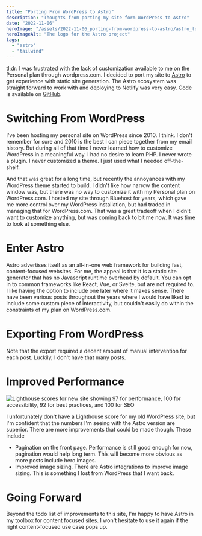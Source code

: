 ```yaml
---
title: "Porting From WordPress to Astro"
description: "Thoughts from porting my site form WordPress to Astro"
date: "2022-11-06"
heroImage: "/assets/2022-11-06_porting-from-wordpress-to-astro/astro_logo_light.svg"
heroImageAlt: "The logo for the Astro project"
tags: 
  - "astro"
  - "tailwind"
---
```

tl;dr: I was frustrated with the lack of customization available to me on the Personal plan through wordpress.com. I decided to port my site to [Astro](https://astro.build/) to get experience with static site generation. The Astro ecosystem was straight forward to work with and deploying to Netlify was very easy. Code is available on [GitHub](https://github.com/CuriousCurmudgeon/brianmeeker.me).

# Switching From WordPress
I've been hosting my personal site on WordPress since 2010. I think. I don't remember for sure and 2010 is the best I can piece together from my email history. But during all of that time I never learned how to customize WordPress in a meaningful way. I had no desire to learn PHP. I never wrote a plugin. I never customized a theme. I just used what I needed off-the-shelf.

And that was great for a long time, but recently the annoyances with my WordPress theme started to build. I didn't like how narrow the content window was, but there was no way to customize it with my Personal plan on WordPress.com. I hosted my site through Bluehost for years, which gave me more control over my WordPress installation, but had traded in managing that for WordPress.com. That was a great tradeoff when I didn't want to customize anything, but was coming back to bit me now. It was time to look at something else.

# Enter Astro
Astro advertises itself as an all-in-one web framework for building fast, content-focused websites. For me, the appeal is that it is a static site generator that has no Javascript runtime overhead by default. You can opt in to common frameworks like React, Vue, or Svelte, but are not required to. I like having the option to include one later where it makes sense. There have been various posts throughout the years where I would have liked to include some custom piece of interactivity, but couldn't easily do within the constraints of my plan on WordPress.com.

# Exporting From WordPress
Note that the export required a decent amount of manual intervention for each post. Luckily, I don't have that many posts.

# Improved Performance
![Lighthouse scores for new site showing 97 for performance, 100 for accessibility, 92 for best practices, and 100 for SEO](/assets/2022-11-06_porting-from-wordpress-to-astro/lighthouse_score.png)

I unfortunately don't have a Lighthouse score for my old WordPress site, but I'm confident that the numbers I'm seeing with the Astro version are superior. There are more improvements that could be made though. These include
- Pagination on the front page. Performance is still good enough for now, pagination would help long term. This will become more obvious as more posts include hero images.
- Improved image sizing. There are Astro integrations to improve image sizing. This is something I lost from WordPress that I want back.

# Going Forward
Beyond the todo list of improvements to this site, I'm happy to have Astro in my toolbox for content focused sites. I won't hesitate to use it again if the right content-focused use case pops up.
